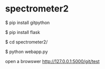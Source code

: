 # spectrometer2

$ pip install gitpython

$ pip install flask

$ cd spectrometer2/

$ python webapp.py

open a browswer
http://127.0.0.1:5000/git/test
